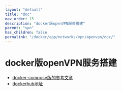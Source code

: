 ```yaml
---
layout: "default"
title: "doc"
nav_order: 15
description: "docker版openVPN服务搭建"
parent: "vpn"
has_children: false
permalink: "/docker/app/networks/vpn/openvpn/doc/"
---
```


# docker版openVPN服务搭建

- [docker-compose版的参考文章](https://github.com/kylemanna/docker-openvpn/blob/master/docs/docker-compose.md)
- [dockerhub地址](https://hub.docker.com/r/kylemanna/openvpn)
